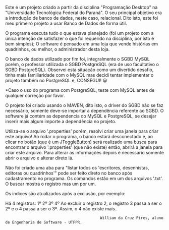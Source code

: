 Este é um projeto criado a partir da disciplina "Programação Desktop" na "Universidade Tecnológica Federal do Paraná".
O seu principal objetivo era a introdução de banco de dados, neste caso, relacional. Dito isto, este foi meu primeiro projeto a usar Banco de Dados de forma útil.

O programa executa tudo o que estava planejado (foi um projeto com a única intenção de satisfazer o que foi requerido na disciplina, por isto é bem simples); 
O software é pensado em uma loja que vende histórias em quadrinhos, ou melhor, o administrador desta loja.

O banco de dados utilizado por fim foi, integralmente o SGBD MySQL porém, o professor utilizada o SGBD PostgreSQL (era de uso facultativo o SGBD PostgreSQL).
Observei esta situação como um divertido desafio, tinha mais familiaridade com o MySQL mas decidi tentar implementar o projeto também no PostgreSQL e, CONSEGUI! 😀

*Caso o uso do programa com PostgreSQL, teste com MySQL antes de qualquer correção por favor.

O projeto foi criado usando o MAVEN, dito isto, o driver do SGBD não se faz necessário, somente deve-se importar a dependência referente ao SGBD.
O software já contém as dependencia do MySQL e PostgreSQL, se desejar inserir mais algum importe a dependência no projeto.

Utiliza-se o arquivo '.properties' porém, resolvi criar uma janela para criar este arquivo! Ao rodar o programa, o banco estará desconectado e, 
ao clicar no botão (que é um JToggleButton) será realizado uma busca para encontrar o arquivo '.properties' (que não existe) então,
abrirá a janela para criar este arquivo. Para alterar as informações depois é necessário somente abrir o arquivo e alterar direto lá.

Não foi criado uma aba para "listar todos os 'escritores, desenhistas, editoras ou quadrinhos'" pode ser feito direto no banco após cadastramento no programa.
Os comandos estão em um dos arquivos '.txt'. O buscar mostra o registro mas um por um.

Os índices são atualizados após a exclusão, por exemplo:

Há 4 registros: 
1º
2º
3º
4º
Ao excluir o registro 2, o registro 3 passa a ser o 2º e o 4 passa a ser o 3º. Assim, o 4 não existe mais..

                                              William da Cruz Pires, aluno de Engenharia de Software - UTFPR.
